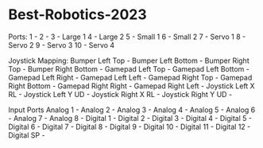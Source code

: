 # Best-Robotics-2023



Ports:
1  - 
2  - 
3  - Large 1
4  - Large 2
5  - Small 1
6  - Small 2
7  - Servo 1
8  - Servo 2
9  - Servo 3
10 - Servo 4

Joystick Mapping:
Bumper   Left  Top    - 
Bumper   Left  Bottom - 
Bumper   Right Top    - 
Bumper   Right Bottom - 
Gamepad  Left  Top    -
Gamepad  Left  Bottom - 
Gamepad  Left  Right  - 
Gamepad  Left  Left   - 
Gamepad  Right Top    -
Gamepad  Right Bottom - 
Gamepad  Right Right  - 
Gamepad  Right Left   - 
Joystick Left  X RL   - 
Joystick Left  Y UD   - 
Joystick Right X RL   - 
Joystick Right Y UD   - 

Input Ports
Analog  1  - 
Analog  2  - 
Analog  3  - 
Analog  4  - 
Analog  5  - 
Analog  6  - 
Analog  7  - 
Analog  8  - 
Digital 1  - 
Digital 2  - 
Digital 3  - 
Digital 4  - 
Digital 5  - 
Digital 6  - 
Digital 7  - 
Digital 8  - 
Digital 9  - 
Digital 10 - 
Digital 11 - 
Digital 12 - 
Digital SP - 